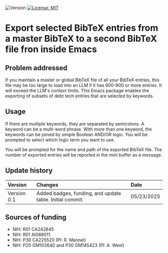 ![Version](https://img.shields.io/static/v1?label=export-select-bibtex-entries&message=0.0&color=brightcolor)
[![License: MIT](https://img.shields.io/badge/License-MIT-blue.svg)](https://opensource.org/licenses/MIT)

# Export selected BibTeX entries from a master BibTeX to a second BibTeX file fron inside Emacs

## Problem addressed

If you maintain a master or global BibTeX file of all your BibTeX entries, this file may be too large to load into an LLM if it has 600-800 or more entries.
It will exceed the LLM's context limits.
This Emacs package enables the exporting of subsets of debt tech entries that are selected by keywords.

## Usage
If there are multiple keywords, they are separated by semicolons.
A keyword can be a multi-word phrase.
With more than one keyword, the keywords can be joined by simple Boolean AND/OR logic.
You will be prompted to select which logic term you want to use.

You will be prompted for the name and path of the exported BibTeX file.
The number of exported entries will be reported in the mini buffer as a message.




## Update history
|Version      | Changes                                                                                                                                                                         | Date                 |
|:-----------|:------------------------------------------------------------------------------------------------------------------------------------------|:--------------------|
| Version 0.1 |   Added badges, funding, and update table.  Initial commit.                                                                                                                | 05/23/2025  |
## Sources of funding
- NIH: R01 CA242845
- NIH: R01 AI088011
- NIH: P30 CA225520 (PI: R. Mannel)
- NIH: P20 GM103640 and P30 GM145423 (PI: A. West)
